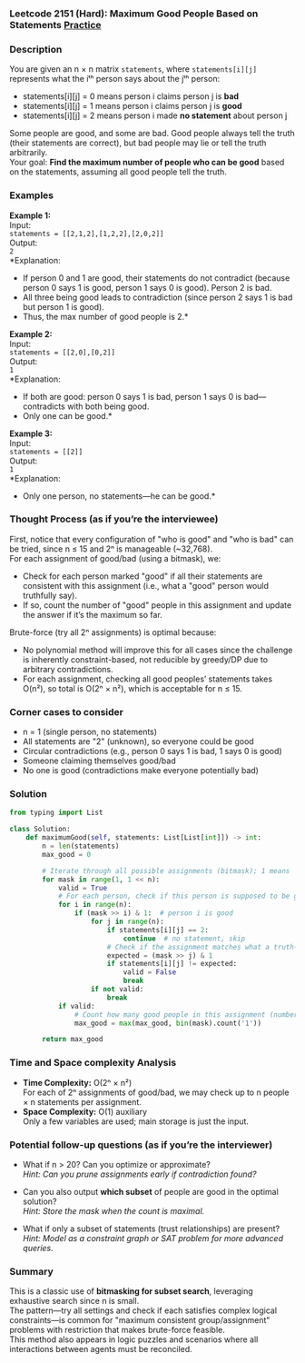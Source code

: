 ### Leetcode 2151 (Hard): Maximum Good People Based on Statements [Practice](https://leetcode.com/problems/maximum-good-people-based-on-statements)

### Description  
You are given an n × n matrix `statements`, where `statements[i][j]` represents what the iᵗʰ person says about the jᵗʰ person:

- statements[i][j] = 0 means person i claims person j is **bad**
- statements[i][j] = 1 means person i claims person j is **good**
- statements[i][j] = 2 means person i made **no statement** about person j

Some people are good, and some are bad. Good people always tell the truth (their statements are correct), but bad people may lie or tell the truth arbitrarily.  
Your goal: **Find the maximum number of people who can be good** based on the statements, assuming all good people tell the truth.

### Examples  

**Example 1:**  
Input:  
`statements = [[2,1,2],[1,2,2],[2,0,2]]`  
Output:  
`2`  
*Explanation:  
- If person 0 and 1 are good, their statements do not contradict (because person 0 says 1 is good, person 1 says 0 is good). Person 2 is bad.
- All three being good leads to contradiction (since person 2 says 1 is bad but person 1 is good).
- Thus, the max number of good people is 2.*

**Example 2:**  
Input:  
`statements = [[2,0],[0,2]]`  
Output:  
`1`  
*Explanation:  
- If both are good: person 0 says 1 is bad, person 1 says 0 is bad—contradicts with both being good.
- Only one can be good.*

**Example 3:**  
Input:  
`statements = [[2]]`  
Output:  
`1`  
*Explanation:  
- Only one person, no statements—he can be good.*

### Thought Process (as if you’re the interviewee)  
First, notice that every configuration of "who is good" and "who is bad" can be tried, since n ≤ 15 and 2ⁿ is manageable (~32,768).  
For each assignment of good/bad (using a bitmask), we:
- Check for each person marked "good" if all their statements are consistent with this assignment (i.e., what a "good" person would truthfully say).
- If so, count the number of "good" people in this assignment and update the answer if it’s the maximum so far.

Brute-force (try all 2ⁿ assignments) is optimal because:
- No polynomial method will improve this for all cases since the challenge is inherently constraint-based, not reducible by greedy/DP due to arbitrary contradictions.
- For each assignment, checking all good peoples’ statements takes O(n²), so total is O(2ⁿ × n²), which is acceptable for n ≤ 15.

### Corner cases to consider  
- n = 1 (single person, no statements)
- All statements are "2" (unknown), so everyone could be good
- Circular contradictions (e.g., person 0 says 1 is bad, 1 says 0 is good)
- Someone claiming themselves good/bad
- No one is good (contradictions make everyone potentially bad)

### Solution

```python
from typing import List

class Solution:
    def maximumGood(self, statements: List[List[int]]) -> int:
        n = len(statements)
        max_good = 0

        # Iterate through all possible assignments (bitmask); 1 means 'good'
        for mask in range(1, 1 << n):
            valid = True
            # For each person, check if this person is supposed to be good
            for i in range(n):
                if (mask >> i) & 1:  # person i is good
                    for j in range(n):
                        if statements[i][j] == 2:
                            continue  # no statement, skip
                        # Check if the assignment matches what a truth-telling good person would say
                        expected = (mask >> j) & 1
                        if statements[i][j] != expected:
                            valid = False
                            break
                    if not valid:
                        break
            if valid:
                # Count how many good people in this assignment (number of 1's in mask)
                max_good = max(max_good, bin(mask).count('1'))

        return max_good
```

### Time and Space complexity Analysis  

- **Time Complexity:** O(2ⁿ × n²)  
  For each of 2ⁿ assignments of good/bad, we may check up to n people × n statements per assignment.
- **Space Complexity:** O(1) auxiliary  
  Only a few variables are used; main storage is just the input.

### Potential follow-up questions (as if you’re the interviewer)  

- What if n > 20? Can you optimize or approximate?  
  *Hint: Can you prune assignments early if contradiction found?*

- Can you also output **which subset** of people are good in the optimal solution?  
  *Hint: Store the mask when the count is maximal.*

- What if only a subset of statements (trust relationships) are present?  
  *Hint: Model as a constraint graph or SAT problem for more advanced queries.*

### Summary
This is a classic use of **bitmasking for subset search**, leveraging exhaustive search since n is small.  
The pattern—try all settings and check if each satisfies complex logical constraints—is common for "maximum consistent group/assignment" problems with restriction that makes brute-force feasible.  
This method also appears in logic puzzles and scenarios where all interactions between agents must be reconciled.